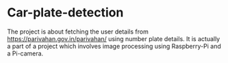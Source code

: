 # Car-plate-detection
The project is about fetching the user details from https://parivahan.gov.in/parivahan/ using number plate details.
It is actually a part of a project which involves image processing using Raspberry-Pi and a Pi-camera.

